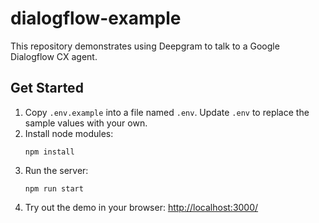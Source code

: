 # dialogflow-example

This repository demonstrates using Deepgram to talk to a Google Dialogflow CX agent.

## Get Started

1. Copy `.env.example` into a file named `.env`. Update `.env` to replace the sample values with your own.
2. Install node modules:
    ```
    npm install
    ```
3. Run the server:
    ```
    npm run start
    ```
4. Try out the demo in your browser: [http://localhost:3000/](http://localhost:3000/)
